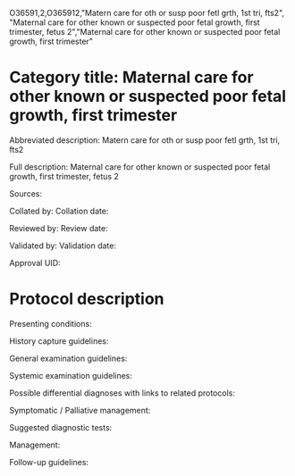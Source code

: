 O36591,2,O365912,"Matern care for oth or susp poor fetl grth, 1st tri, fts2", "Maternal care for other known or suspected poor fetal growth, first trimester, fetus 2","Maternal care for other known or suspected poor fetal growth, first trimester"
# Category title: Maternal care for other known or suspected poor fetal growth, first trimester

Abbreviated description: Matern care for oth or susp poor fetl grth, 1st tri, fts2

Full description: Maternal care for other known or suspected poor fetal growth, first trimester, fetus 2

Sources:

Collated by:
Collation date:

Reviewed by:
Review date:

Validated by:
Validation date:

Approval UID:

# Protocol description

Presenting conditions:

History capture guidelines:

General examination guidelines:

Systemic examination guidelines:

Possible differential diagnoses with links to related protocols:

Symptomatic / Palliative management:

Suggested diagnostic tests:

Management:

Follow-up guidelines:
